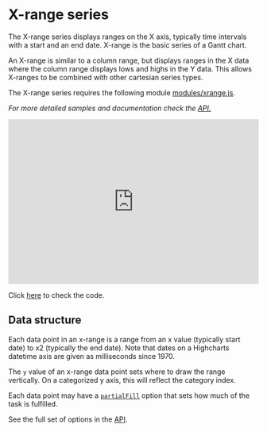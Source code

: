 X-range series
===

The X-range series displays ranges on the X axis, typically time intervals with a start and an end date. X-range is the basic series of a Gantt chart.

An X-range is similar to a column range, but displays ranges in the X data where the column range displays lows and highs in the Y data. This allows X-ranges to be combined with other cartesian series types.

The X-range series requires the following module [modules/xrange.js](https://code.highcharts.com/modules/xrange.js).

_For more detailed samples and documentation check the [API.](https://api.highcharts.com/highcharts/plotOptions.xrange)_

<iframe style="width: 100%; height: 332px; border: none;" src=https://www.highcharts.com/samples/embed/highcharts/demo/x-range allow="fullscreen"></iframe>

Click [here](https://highcharts.com/samples/highcharts/css/x-range/) to check the code.

Data structure
--------------

Each data point in an x-range is a range from an x value (typically start date) to x2 (typically the end date). Note that dates on a Highcharts datetime axis are given as milliseconds since 1970.

The `y` value of an x-range data point sets where to draw the range vertically. On a categorized y axis, this will reflect the category index.

Each data point may have a [`partialFill`](https://api.highcharts.com/highcharts/series.xrange.data.partialFill) option that sets how much of the task is fulfilled.

See the full set of options in the [API](https://api.highcharts.com/highcharts/plotOptions.xrange).
